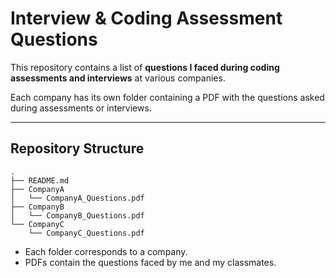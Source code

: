 # Interview & Coding Assessment Questions

This repository contains a list of **questions I faced during coding assessments and interviews** at various companies.  

Each company has its own folder containing a PDF with the questions asked during assessments or interviews.  

---

## Repository Structure

```text
.
├── README.md
├── CompanyA
│   └── CompanyA_Questions.pdf
├── CompanyB
│   └── CompanyB_Questions.pdf
└── CompanyC
    └── CompanyC_Questions.pdf

```


- Each folder corresponds to a company.  
- PDFs contain the questions faced by me and my classmates.  
